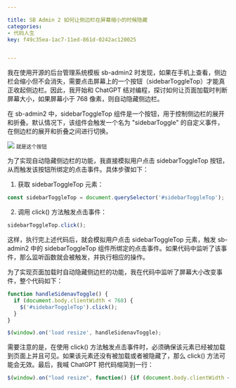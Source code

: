 ```yaml
---

title: SB Admin 2 如何让侧边栏在屏幕缩小的时候隐藏
categories:
- 代码人生
key: f49c35ea-1ac7-11ed-861d-0242ac120025


---
```


我在使用开源的后台管理系统模板 sb-admin2 时发现，如果在手机上查看，侧边栏会缩小但不会消失，需要点击屏幕上的一个按钮（sidebarToggleTop）才能真正收起侧边栏。因此，我开始和 ChatGPT 结对编程，探讨如何让页面加载时判断屏幕大小，如果屏幕小于 768 像素，则自动隐藏侧边栏。

在 sb-admin2 中，sidebarToggleTop 组件是一个按钮，用于控制侧边栏的展开和折叠。默认情况下，该组件会触发一个名为 "sidebarToggle" 的自定义事件，在侧边栏的展开和折叠之间进行切换。

![](https://images.animesdata.com/news/2023/05/SCR-20230517-mx1.png)
<small>就是这个按钮</small>

为了实现自动隐藏侧边栏的功能，我直接模拟用户点击 sidebarToggleTop 按钮，从而触发该按钮所绑定的点击事件。具体步骤如下：

1. 获取 sidebarToggleTop 元素：

```javascript
const sidebarToggleTop = document.querySelector('#sidebarToggleTop');
```

2. 调用 click() 方法触发点击事件：

```javascript
sidebarToggleTop.click();
```

这样，执行完上述代码后，就会模拟用户点击 sidebarToggleTop 元素，触发 sb-admin2 中的 sidebarToggleTop 组件所绑定的点击事件。如果代码中监听了该事件，那么监听函数就会被触发，并执行相应的操作。

为了实现页面加载时自动隐藏侧边栏的功能，我在代码中监听了屏幕大小改变事件，整个代码如下：

```javascript
function handleSidenavToggle() {
  if (document.body.clientWidth < 768) {
    $('#sidebarToggleTop').click();
  }
}

$(window).on('load resize', handleSidenavToggle);
```

需要注意的是，在使用 click() 方法触发点击事件时，必须确保该元素已经被加载到页面上并且可见。如果该元素还没有被加载或者被隐藏了，那么 click() 方法可能会无效。最后，我喊 ChatGPT 把代码缩简到一行：

```javascript
$(window).on("load resize", function() {if (document.body.clientWidth < 768) $('#sidebarToggleTop').click();});
```